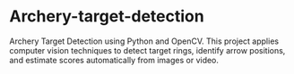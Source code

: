 # Archery-target-detection
Archery Target Detection using Python and OpenCV. This project applies computer vision techniques to detect target rings, identify arrow positions, and estimate scores automatically from images or video.
